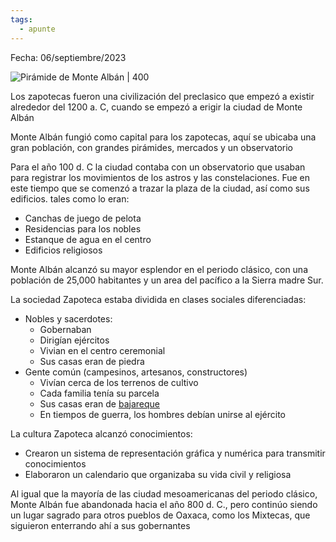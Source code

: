 ```yaml
---
tags:
  - apunte
---
```


Fecha: 06/septiembre/2023

![Pirámide de Monte Albán | 400](https://www.mexicodesconocido.com.mx/sites/default/files/nodes/1915/Urbanismo-y-arquitectura-Monte-Alban.jpg)

Los zapotecas fueron una civilización del preclasico que empezó a existir alrededor del 1200 a. C, cuando se empezó a erigir la ciudad de Monte Albán

Monte Albán fungió como capital para los zapotecas, aquí se ubicaba una gran población, con grandes pirámides, mercados y un observatorio

Para el año 100 d. C la ciudad contaba con un observatorio que usaban para registrar los movimientos de los astros y las constelaciones. Fue en este tiempo que se comenzó a trazar la plaza de la ciudad, así como sus edificios. tales como lo eran:
- Canchas de juego de pelota
- Residencias para los nobles
- Estanque de agua en el centro
- Edificios religiosos



Monte Albán alcanzó su mayor esplendor en el periodo clásico, con una población de 25,000 habitantes y un area del pacífico a la Sierra madre Sur.

La sociedad Zapoteca estaba dividida en clases sociales diferenciadas:
- Nobles y sacerdotes: 
	- Gobernaban
	- Dirigían ejércitos
	- Vivian en el centro ceremonial
	- Sus casas eran de piedra
- Gente común (campesinos, artesanos, constructores)
	-  Vivían cerca de los terrenos de cultivo
	- Cada familia tenía su parcela
	- Sus casas eran de [bajareque](https://es.wiktionary.org/wiki/bajareque )
	- En tiempos de guerra, los hombres debían unirse al ejército


La cultura Zapoteca alcanzó conocimientos:
- Crearon  un sistema de representación gráfica y numérica para transmitir conocimientos
- Elaboraron un calendario que organizaba su vida civil y religiosa

Al igual que la mayoría de las ciudad mesoamericanas del periodo clásico, Monte Albán fue abandonada hacia el año 800 d. C., pero continúo siendo un lugar sagrado para otros pueblos de Oaxaca, como los Mixtecas, que siguieron enterrando ahí a sus gobernantes 
 


